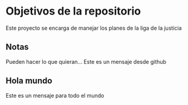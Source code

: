 # Objetivos de la repositorio

Este proyecto se encarga de manejar los planes de la liga de la justicia


## Notas
Pueden hacer lo que quieran...
Este es un mensaje desde github
## Hola mundo
Este es un mensaje para todo el mundo 